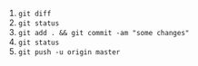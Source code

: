 1) `git diff`
2) `git status`
3) `git add . && git commit -am "some changes"`
4) `git status`
5) `git push -u origin master`